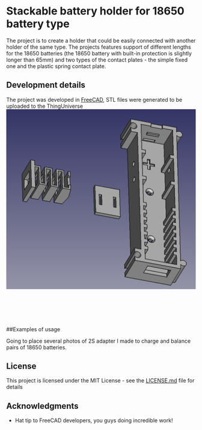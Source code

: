 # Stackable battery holder for 18650 battery type

The project is to create a holder that could be easily connected with another holder of the same type. The projects features support of different lengths for the 18650 batteries (the 18650 battery with built-in protection is slightly longer than 65mm) and two types of the contact plates - the simple fixed one and the plastic spring contact plate.

## Development details

The project was developed in [FreeCAD](https://www.freecadweb.org/), STL files were generated to be uploaded to the ThingUniverse
[![Screenshot from FreeCAD](./view_in_freecad.png?raw=true)](#Development%20details)
<br/>
<br/>

##
<br/>
<br/>


##Examples of usage

Going to place several photos of 2S adapter I made to charge and balance pairs of 18650 batteries.

## License

This project is licensed under the MIT License - see the [LICENSE.md](LICENSE.md) file for details


## Acknowledgments

* Hat tip to FreeCAD developers, you guys doing incredible work!